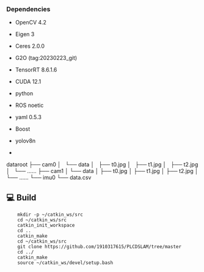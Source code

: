 ### Dependencies
* OpenCV 4.2
* Eigen 3
* Ceres 2.0.0
* G2O (tag:20230223_git)
* TensorRT 8.6.1.6
* CUDA 12.1
* python
* ROS noetic
* yaml 0.5.3
* Boost
* yolov8n

* ```
dataroot
├── cam0
│   └── data
│       ├── t0.jpg
│       ├── t1.jpg
│       ├── t2.jpg
│       └── ......
├── cam1
│   └── data
│       ├── t0.jpg
│       ├── t1.jpg
│       ├── t2.jpg
│       └── ......
└── imu0
    └── data.csv

## :computer: Build
```
    mkdir -p ~/catkin_ws/src
    cd ~/catkin_ws/src
    catkin_init_workspace
    cd ..
    catkin_make
    cd ~/catkin_ws/src
    git clone https://github.com/1910317615/PLCDSLAM/tree/master
    cd ../
    catkin_make
    source ~/catkin_ws/devel/setup.bash
```

